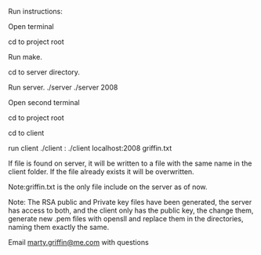 Run instructions:

Open terminal

cd to project root

Run make.

cd to server directory.

Run server.
	./server <portnumber>
	./server 2008

Open second terminal

cd to project root

cd to client

run client
	./client <host>:<portnumber> <file name to request>
	./client localhost:2008 griffin.txt

If file is found on server, it will be written to a file with the same name in the client folder. If the file already exists it will be overwritten. 

Note:griffin.txt is the only file include on the server as of now.

Note: The RSA public and Private key files have been generated, the server has access to both, and the client only has the public key, the change them, generate new .pem files with opensll and replace them in the directories, naming them exactly the same.

Email marty.griffin@me.com with questions


